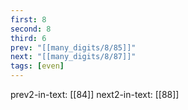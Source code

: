 ```yaml
---
first: 8
second: 8
third: 6
prev: "[[many_digits/8/85]]"
next: "[[many_digits/8/87]]"
tags: [even]
---
```

prev2-in-text: [[84]]
next2-in-text: [[88]]
